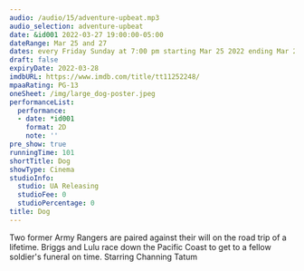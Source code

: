 ```yaml
---
audio: /audio/15/adventure-upbeat.mp3
audio_selection: adventure-upbeat
date: &id001 2022-03-27 19:00:00-05:00
dateRange: Mar 25 and 27
dates: every Friday Sunday at 7:00 pm starting Mar 25 2022 ending Mar 27 2022
draft: false
expiryDate: 2022-03-28
imdbURL: https://www.imdb.com/title/tt11252248/
mpaaRating: PG-13
oneSheet: /img/large_dog-poster.jpeg
performanceList:
  performance:
  - date: *id001
    format: 2D
    note: ''
pre_show: true
runningTime: 101
shortTitle: Dog
showType: Cinema
studioInfo:
  studio: UA Releasing
  studioFee: 0
  studioPercentage: 0
title: Dog
---
```


Two former Army Rangers are paired against their will on the road trip of a lifetime. Briggs and Lulu race down the Pacific Coast to get to a fellow soldier's funeral on time. Starring Channing Tatum
